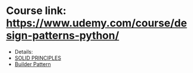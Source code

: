 # Course link: https://www.udemy.com/course/design-patterns-python/ 


- Details:
- [SOLID PRINCIPLES](solid/README.md)
- [Builder Pattern](builder/README.md)

